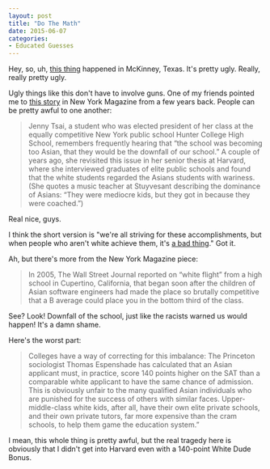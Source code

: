 ```yaml
---
layout: post
title: "Do The Math"
date: 2015-06-07
categories: 
- Educated Guesses
---
```


Hey, so, uh, [this thing][1] happened in McKinney, Texas. It's pretty ugly. Really, really pretty ugly. 

Ugly things like this don't have to involve guns. One of my friends pointed me to [this story][2] in New York Magazine from a few years back. People can be pretty awful to one another:

> Jenny Tsai, a student who was elected president of her class at the equally competitive New York public school Hunter College High School, remembers frequently hearing that “the school was becoming too Asian, that they would be the downfall of our school.” A couple of years ago, she revisited this issue in her senior thesis at Harvard, where she interviewed graduates of elite public schools and found that the white students regarded the Asians students with wariness. (She quotes a music teacher at Stuyvesant describing the dominance of Asians: “They were mediocre kids, but they got in because they were coached.”) 

Real nice, guys. 

I think the short version is "we're all striving for these accomplishments, but when people who aren't white achieve them, it's [a bad thing][3]." Got it.

Ah, but there's more from the New York Magazine piece:

> In 2005, The Wall Street Journal reported on “white flight” from a high school in Cupertino, California, that began soon after the children of Asian software engineers had made the place so brutally competitive that a B average could place you in the bottom third of the class.

See? Look! Downfall of the school, just like the racists warned us would happen! It's a damn shame.

Here's the worst part:

> Colleges have a way of correcting for this imbalance: The Princeton sociologist Thomas Espenshade has calculated that an Asian applicant must, in practice, score 140 points higher on the SAT than a comparable white applicant to have the same chance of admission. This is obviously unfair to the many qualified Asian individuals who are punished for the success of others with similar faces. Upper-middle-class white kids, after all, have their own elite private schools, and their own private tutors, far more expensive than the cram schools, to help them game the education system.”

I mean, this whole thing is pretty awful, but the real tragedy here is obviously that I didn't get into Harvard even with a 140-point White Dude Bonus.

[1]:	http://www.buzzfeed.com/davidmack/texas-police-officer-suspended-after-pulling-weapon-on-teens
[2]:	http://nymag.com/news/features/asian-americans-2011-5/
[3]:	https://www.insidehighered.com/news/2013/08/13/white-definitions-merit-and-admissions-change-when-they-think-about-asian-americans